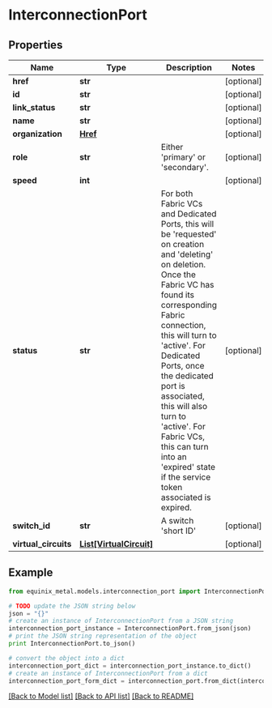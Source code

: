# InterconnectionPort


## Properties
Name | Type | Description | Notes
------------ | ------------- | ------------- | -------------
**href** | **str** |  | [optional] 
**id** | **str** |  | [optional] 
**link_status** | **str** |  | [optional] 
**name** | **str** |  | [optional] 
**organization** | [**Href**](Href.md) |  | [optional] 
**role** | **str** | Either &#39;primary&#39; or &#39;secondary&#39;. | [optional] 
**speed** | **int** |  | [optional] 
**status** | **str** | For both Fabric VCs and Dedicated Ports, this will be &#39;requested&#39; on creation and &#39;deleting&#39; on deletion. Once the Fabric VC has found its corresponding Fabric connection, this will turn to &#39;active&#39;. For Dedicated Ports, once the dedicated port is associated, this will also turn to &#39;active&#39;. For Fabric VCs, this can turn into an &#39;expired&#39; state if the service token associated is expired. | [optional] 
**switch_id** | **str** | A switch &#39;short ID&#39; | [optional] 
**virtual_circuits** | [**List[VirtualCircuit]**](VirtualCircuit.md) |  | [optional] 

## Example

```python
from equinix_metal.models.interconnection_port import InterconnectionPort

# TODO update the JSON string below
json = "{}"
# create an instance of InterconnectionPort from a JSON string
interconnection_port_instance = InterconnectionPort.from_json(json)
# print the JSON string representation of the object
print InterconnectionPort.to_json()

# convert the object into a dict
interconnection_port_dict = interconnection_port_instance.to_dict()
# create an instance of InterconnectionPort from a dict
interconnection_port_form_dict = interconnection_port.from_dict(interconnection_port_dict)
```
[[Back to Model list]](../README.md#documentation-for-models) [[Back to API list]](../README.md#documentation-for-api-endpoints) [[Back to README]](../README.md)


